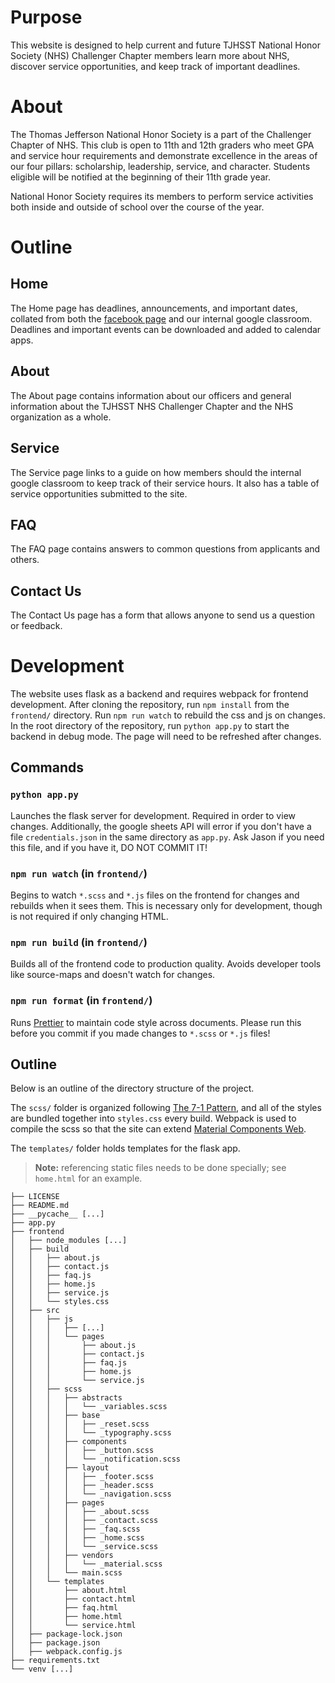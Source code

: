 # Purpose

This website is designed to help current and future TJHSST National Honor Society (NHS) Challenger Chapter members learn more about NHS, discover service opportunities, and keep track of important deadlines.

# About

The Thomas Jefferson National Honor Society is a part of the Challenger Chapter of NHS. This club is open to 11th and 12th graders who meet GPA and service hour requirements and demonstrate excellence in the areas of our four pillars: scholarship, leadership, service, and character. Students eligible will be notified at the beginning of their 11th grade year.

National Honor Society requires its members to perform service activities both inside and outside of school over the course of the year.

# Outline

## Home

The Home page has deadlines, announcements, and important dates, collated from both the [facebook page](https://www.facebook.com/tjhsstnhs/) and our internal google classroom. Deadlines and important events can be downloaded and added to calendar apps.

## About

The About page contains information about our officers and general information about the TJHSST NHS Challenger Chapter and the NHS organization as a whole.

## Service

The Service page links to a guide on how members should the internal google classroom to keep track of their service hours. It also has a table of service opportunities submitted to the site.

## FAQ

The FAQ page contains answers to common questions from applicants and others.

## Contact Us

The Contact Us page has a form that allows anyone to send us a question or feedback.

# Development

The website uses flask as a backend and requires webpack for frontend development. After cloning the repository, run `npm install` from the `frontend/` directory. Run `npm run watch` to rebuild the css and js on changes. In the root directory of the repository, run `python app.py` to start the backend in debug mode. The page will need to be refreshed after changes.

## Commands

### `python app.py`

Launches the flask server for development. Required in order to view changes. Additionally, the google sheets API will error if you don't have a file `credentials.json` in the same directory as `app.py`. Ask Jason if you need this file, and if you have it, DO NOT COMMIT IT!

### `npm run watch` (in `frontend/`)

Begins to watch `*.scss` and `*.js` files on the frontend for changes and rebuilds when it sees them. This is necessary only for development, though is not required if only changing HTML.

### `npm run build` (in `frontend/`)

Builds all of the frontend code to production quality. Avoids developer tools like source-maps and doesn't watch for changes.

### `npm run format` (in `frontend/`)

Runs [Prettier](https://prettier.io/) to maintain code style across documents. Please run this before you commit if you made changes to `*.scss` or `*.js` files!

## Outline

Below is an outline of the directory structure of the project.

The `scss/` folder is organized following [The 7-1 Pattern](https://sass-guidelin.es/#the-7-1-pattern), and all of the styles are bundled together into `styles.css` every build. Webpack is used to compile the scss so that the site can extend [Material Components Web](https://github.com/material-components/material-components-web).

The `templates/` folder holds templates for the flask app.

> **Note:** referencing static files needs to be done specially; see `home.html` for an example.

```
├── LICENSE
├── README.md
├── __pycache__ [...]
├── app.py
├── frontend
│   ├── node_modules [...]
│   ├── build
│   │   ├── about.js
│   │   ├── contact.js
│   │   ├── faq.js
│   │   ├── home.js
│   │   ├── service.js
│   │   └── styles.css
│   ├── src
│   │   ├── js
│   │   │   ├── [...]
│   │   │   └── pages
│   │   │       ├── about.js
│   │   │       ├── contact.js
│   │   │       ├── faq.js
│   │   │       ├── home.js
│   │   │       └── service.js
│   │   ├── scss
│   │   │   ├── abstracts
│   │   │   │   └── _variables.scss
│   │   │   ├── base
│   │   │   │   ├── _reset.scss
│   │   │   │   └── _typography.scss
│   │   │   ├── components
│   │   │   │   ├── _button.scss
│   │   │   │   └── _notification.scss
│   │   │   ├── layout
│   │   │   │   ├── _footer.scss
│   │   │   │   ├── _header.scss
│   │   │   │   └── _navigation.scss
│   │   │   ├── pages
│   │   │   │   ├── _about.scss
│   │   │   │   ├── _contact.scss
│   │   │   │   ├── _faq.scss
│   │   │   │   ├── _home.scss
│   │   │   │   └── _service.scss
│   │   │   ├── vendors
│   │   │   │   └── _material.scss
│   │   │   └── main.scss
│   │   └── templates
│   │       ├── about.html
│   │       ├── contact.html
│   │       ├── faq.html
│   │       ├── home.html
│   │       └── service.html
│   ├── package-lock.json
│   ├── package.json
│   ├── webpack.config.js
├── requirements.txt
└── venv [...]
```
